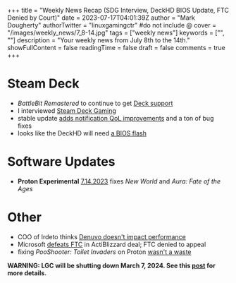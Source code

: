 +++
title = "Weekly News Recap (SDG Interview, DeckHD BIOS Update, FTC Denied by Court)"
date = 2023-07-17T04:01:39Z
author = "Mark Dougherty"
authorTwitter = "linuxgamingctr" #do not include @
cover = "/images/weekly_news/7_8-14.jpg"
tags = ["weekly news"]
keywords = ["", ""]
description = "Your weekly news from July 8th to the 14th."
showFullContent = false
readingTime = false
draft = false
comments = true
+++
# Steam Deck
- *BattleBit Remastered* to continue to get [Deck support](https://linuxgamingcentral.com/posts/faceit-anti-cheat-getting-linux-support/)
- I interviewed [Steam Deck Gaming](https://linuxgamingcentral.com/posts/interview-with-steam-deck-gaming/)
- stable update [adds notification QoL improvements](https://linuxgamingcentral.com/posts/steam-deck-client-update-7-10-2023/) and a ton of bug fixes
- looks like the DeckHD will need [a BIOS flash](https://steamdeckhq.com/news/1200p-steam-deck-screen-replacement-bios-flashing/)

# Software Updates
- **Proton Experimental** [7.14.2023](https://github.com/ValveSoftware/Proton/wiki/Changelog) fixes *New World* and *Aura: Fate of the Ages*

# Other
- COO of Irdeto thinks [Denuvo doesn't impact performance](https://linuxgamingcentral.com/posts/drm-supposedly-is-not-evil/)
- Microsoft [defeats FTC](https://www.gamingonlinux.com/2023/07/microsoft-wins-against-ftc-to-buy-activision-blizzard/) in ActiBlizzard deal; FTC denied to appeal
- fixing *PooShooter: Toilet Invaders* on Proton [wasn't a waste](https://www.codeweavers.com/blog/mjohnson/2023/7/13/why-fixing-pooshooter-toilet-invaders-on-proton-was-definitely-not-a-waste)

**WARNING: LGC will be shutting down March 7, 2024. See this [post](https://linuxgamingcentral.com/posts/the-end-of-lgc/) for more details.**
